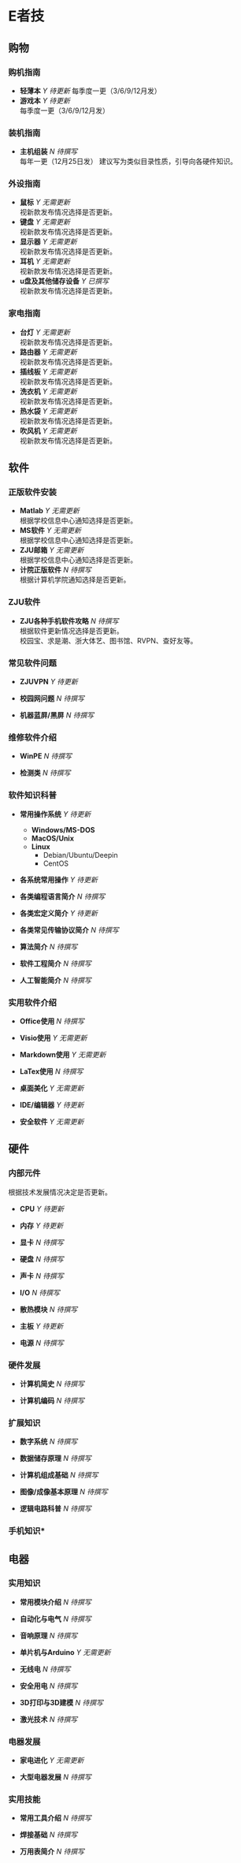 <!-- 
    Electrical Volunteer Association
    Updated 12/08/2018
    Created 10/17/2018
 -->

# E者技

## 购物
### 购机指南
* **轻薄本**
_Y_  *待更新*
每季度一更（3/6/9/12月发）
* **游戏本**
_Y_ *待更新*  
每季度一更（3/6/9/12月发）

### 装机指南  
* **主机组装**
_N_ *待撰写*  
每年一更（12月25日发）
建议写为类似目录性质，引导向各硬件知识。

### 外设指南
* **鼠标**
_Y_ *无需更新*  
视新款发布情况选择是否更新。
* **键盘**
_Y_ *无需更新*  
视新款发布情况选择是否更新。
* **显示器**
_Y_ *无需更新*  
视新款发布情况选择是否更新。
* **耳机**
_Y_ *无需更新*  
视新款发布情况选择是否更新。
* **u盘及其他储存设备**
_Y_ *已撰写*  
视新款发布情况选择是否更新。

### 家电指南
* **台灯**
_Y_ *无需更新*  
视新款发布情况选择是否更新。
* **路由器**
_Y_ *无需更新*  
视新款发布情况选择是否更新。
* **插线板**
_Y_ *无需更新*  
视新款发布情况选择是否更新。
* **洗衣机**
_Y_ *无需更新*  
视新款发布情况选择是否更新。
* **热水袋**
_Y_ *无需更新*  
视新款发布情况选择是否更新。
* **吹风机**
_Y_ *无需更新*  
视新款发布情况选择是否更新。

## 软件
### 正版软件安装
* **Matlab**
_Y_ *无需更新*  
根据学校信息中心通知选择是否更新。
* **MS软件**
_Y_ *无需更新*  
根据学校信息中心通知选择是否更新。
* **ZJU邮箱**
_Y_ *无需更新*  
根据学校信息中心通知选择是否更新。
* **计院正版软件**
_N_ *待撰写*  
根据计算机学院通知选择是否更新。

### ZJU软件
* **ZJU各种手机软件攻略**
_N_ *待撰写*  
根据软件更新情况选择是否更新。  
校园宝、求是潮、浙大体艺、图书馆、RVPN、查好友等。

### 常见软件问题
* **ZJUVPN**
_Y_ *待更新*  

* **校园网问题**
_N_ *待撰写*  

* **机器蓝屏/黑屏**
_N_ *待撰写*  

### 维修软件介绍
* **WinPE**
_N_ *待撰写*  

* **检测类**
_N_ *待撰写*

### 软件知识科普
* **常用操作系统**
_Y_ *待更新*
    * **Windows/MS-DOS**
    * **MacOS/Unix**
    * **Linux**
        * Debian/Ubuntu/Deepin
        * CentOS
* **各系统常用操作**
_Y_ *待更新*  

* **各类编程语言简介**
_N_ *待撰写*  

* **各类宏定义简介**
_Y_ *待更新*

* **各类常见传输协议简介**
_N_ *待撰写*

* **算法简介**
_N_ *待撰写*

* **软件工程简介**
_N_ *待撰写*

* **人工智能简介**
_N_ *待撰写*

### 实用软件介绍
* **Office使用**
_N_ *待撰写*

* **Visio使用**
_Y_ *无需更新*

* **Markdown使用**
_Y_ *无需更新*

* **LaTex使用**
_N_ *待撰写*

* **桌面美化**
_Y_ *无需更新*

* **IDE/编辑器**
_Y_ *待更新*

* **安全软件**
_Y_ *无需更新*

## 硬件
### 内部元件
根据技术发展情况决定是否更新。
* **CPU**
_Y_ *待更新*  

* **内存**
_Y_ *待更新*  

* **显卡**
_N_ *待撰写*

* **硬盘**
_N_ *待撰写*

* **声卡**
_N_ *待撰写*

* **I/O**
_N_ *待撰写*

* **散热模块**
_N_ *待撰写*

* **主板**
_Y_ *待更新*

* **电源**
_N_ *待撰写*

### 硬件发展
* **计算机简史**
_N_ *待撰写*

* **计算机编码**
_N_ *待撰写*

### 扩展知识
* **数字系统**
_N_ *待撰写*

* **数据储存原理**
_N_ *待撰写*

* **计算机组成基础**
_N_ *待撰写*

* **图像/成像基本原理**
_N_ *待撰写*

* **逻辑电路科普**
_N_ *待撰写*

### 手机知识*

## 电器
### 实用知识
* **常用模块介绍**
_N_ *待撰写*

* **自动化与电气**
_N_ *待撰写*

* **音响原理**
_N_ *待撰写*

* **单片机与Arduino**
_Y_ *无需更新*

* **无线电**
_N_ *待撰写*

* **安全用电**
_N_ *待撰写*

* **3D打印与3D建模**
_N_ *待撰写*

* **激光技术**
_N_ *待撰写*

### 电器发展
* **家电进化**
_Y_ *无需更新*

* **大型电器发展**
_N_ *待撰写*

### 实用技能
* **常用工具介绍**
_N_ *待撰写*

* **焊接基础**
_N_ *待撰写*

* **万用表简介**
_N_ *待撰写*

